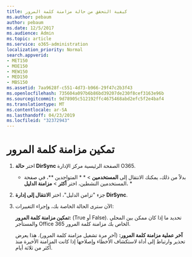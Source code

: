 ```yaml
---
title: كيفية التحقق من حالة مزامنة كلمة المرور
ms.author: pebaum
author: pebaum
ms.date: 12/5/2017
ms.audience: Admin
ms.topic: article
ms.service: o365-administration
localization_priority: Normal
search.appverid:
- MET150
- MOE150
- MEW150
- MED150
- MBS150
ms.assetid: 7aa9628f-c551-4d73-b966-29f47c2b3f43
ms.openlocfilehash: 735604a097b6b86bd39207de230f8cef3163e96b
ms.sourcegitcommit: 9d78905c512192ffc4675468abd2efc5f2e4baf4
ms.translationtype: MT
ms.contentlocale: ar-SA
ms.lasthandoff: 04/23/2019
ms.locfileid: "32372943"
---
```

# <a name="enable-password-sync"></a>تمكين مزامنة كلمة المرور

1.  اختر **حالة DirSync** الصفحة الرئيسية مركز الإدارة O365. 
    
     * بدلاً من ذلك، يمكنك الانتقال إلى **المستخدمين** \> * * المتواجدين **، في صفحة المستخدمين النشطين، اختر **أكثر** \> **مزامنة الدليل.** * 
    
2. جزء "تزامن الدليل"، اختر **الانتقال إلى إدارة DirSync**. 
    
3. الآن سترى الحالة الخاصة بك، وإجراء التغييرات:
    
    **تمكين مزامنة كلمة المرور:** (True أو False). تحديد ما إذا كان ممكن بين المحلي والمستأجر Office 365 الخاص بك مزامنة كلمة المرور. 
    
    **آخر عملية مزامنة كلمة المرور:** (آخر مرة تشغيل مزامنة كلمة المرور). هذا يعرض تحذير وارتباط إلى أداة لاستكشاف الأخطاء وإصلاحها إذا كانت المزامنة الأخيرة منذ أكثر من ثلاثة أيام. 
    

